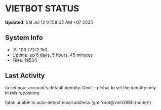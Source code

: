 # VIETBOT STATUS
**Updated**: Sat Jul 12 01:58:02 AM +07 2025

## System Info
- IP: 103.77.172.150
- Uptime: up 6 days, 5 hours, 45 minutes
- Files: 19504

## Last Activity

to set your account's default identity.
Omit --global to set the identity only in this repository.

fatal: unable to auto-detect email address (got 'root@vinh3690.(none)')

